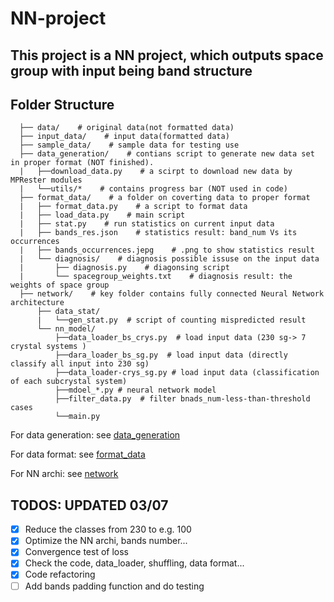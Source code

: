# NN-project
## This project is a NN project, which outputs space group with input being band structure

## Folder Structure
```
  ├── data/    # original data(not formatted data)
  ├── input_data/    # input data(formatted data)
  ├── sample_data/    # sample data for testing use
  ├── data_generation/    # contians script to generate new data set in proper format (NOT finished).
  |   ├──download_data.py    # a scirpt to download new data by MPRester modules
  |   └──utils/*    # contains progress bar (NOT used in code)
  ├── format_data/    # a folder on coverting data to proper format
  |   ├── format_data.py    # a script to format data
  |   ├── load_data.py    # main script
  |   ├── stat.py    # run statistics on current input data
  |   ├── bands_res.json    # statistics result: band_num Vs its occurrences
  |   ├── bands_occurrences.jepg    # .png to show statistics result
  |   └── diagnosis/    # diagnosis possible issuse on the input data
  |       ├── diagnosis.py    # diagonsing script
  |       └── spacegroup_weights.txt    # diagnosis result: the weights of space group
  ├── network/    # key folder contains fully connected Neural Network architecture
      ├── data_stat/
      |   └──gen_stat.py  # script of counting mispredicted result
      └── nn_model/
          ├──data_loader_bs_crys.py  # load input data (230 sg-> 7 crystal systems )
          ├──dara_loader_bs_sg.py  # load input data (directly classify all input into 230 sg)
          ├──data_loader-crys_sg.py # load input data (classification of each subcrystal system)
          ├──mdoel_*.py # neural network model
          ├──filter_data.py  # filter bnads_num-less-than-threshold cases
          └──main.py 
 ```
 For data generation: see [data_generation](data_generation/)
 
 For data format: see [format_data](format_data/)
 
 For NN archi: see [network](network/)

## TODOS: UPDATED 03/07

- [x] Reduce the classes from 230 to e.g. 100
- [x] Optimize the NN archi, bands number...
- [x] Convergence test of loss
- [x] Check the code, data_loader, shuffling, data format...
- [x] Code refactoring
- [ ] Add bands padding function and do testing
